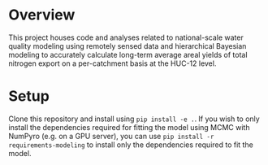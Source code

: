 # Overview

This project houses code and analyses related to national-scale water quality modeling using remotely sensed data and hierarchical Bayesian modeling to accurately calculate long-term average areal yields of total nitrogen export on a per-catchment basis at the HUC-12 level.

# Setup
Clone this repository and install using `pip install -e .`. If you wish to only install the dependencies required for fitting the model using MCMC with NumPyro (e.g. on a GPU server), you can use `pip install -r requirements-modeling` to install only the dependencies required to fit the model.